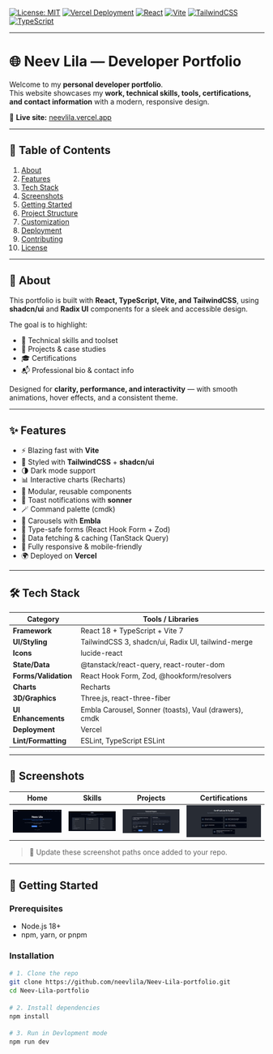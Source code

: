 <!-- PROJECT SHIELDS -->
[![License: MIT](https://img.shields.io/badge/License-MIT-blue.svg)](#license)
[![Vercel Deployment](https://img.shields.io/badge/Deployed%20on-Vercel-black?logo=vercel)](https://vercel.com)
[![React](https://img.shields.io/badge/React-18-blue?logo=react)](https://react.dev/)
[![Vite](https://img.shields.io/badge/Vite-7-purple?logo=vite)](https://vitejs.dev/)
[![TailwindCSS](https://img.shields.io/badge/TailwindCSS-3-06B6D4?logo=tailwindcss)](https://tailwindcss.com/)
[![TypeScript](https://img.shields.io/badge/TypeScript-5-3178C6?logo=typescript)](https://www.typescriptlang.org/)

---

# 🌐 Neev Lila — Developer Portfolio

Welcome to my **personal developer portfolio**.  
This website showcases my **work, technical skills, tools, certifications, and contact information** with a modern, responsive design.

🔗 **Live site:** [neevlila.vercel.app](https://neevlila.vercel.app)

---

## 📘 Table of Contents

1. [About](#about)
2. [Features](#features)
3. [Tech Stack](#tech-stack)
4. [Screenshots](#screenshots)
5. [Getting Started](#getting-started)
6. [Project Structure](#project-structure)
7. [Customization](#customization)
8. [Deployment](#deployment)
9. [Contributing](#contributing)
10. [License](#license)

---

## 🧐 About

This portfolio is built with **React, TypeScript, Vite, and TailwindCSS**, using **shadcn/ui** and **Radix UI** components for a sleek and accessible design.  

The goal is to highlight:  
- 🚀 Technical skills and toolset  
- 💼 Projects & case studies  
- 🎓 Certifications  
- 📬 Professional bio & contact info  

Designed for **clarity, performance, and interactivity** — with smooth animations, hover effects, and a consistent theme.

---

## ✨ Features

- ⚡ Blazing fast with **Vite**
- 🎨 Styled with **TailwindCSS** + **shadcn/ui**
- 🌗 Dark mode support
- 📊 Interactive charts (Recharts)
- 🧩 Modular, reusable components
- 🔔 Toast notifications with **sonner**
- 🪄 Command palette (cmdk)
- 🎡 Carousels with **Embla**
- 🔐 Type-safe forms (React Hook Form + Zod)
- 🔎 Data fetching & caching (TanStack Query)
- 📱 Fully responsive & mobile-friendly
- 🌍 Deployed on **Vercel**

---

## 🛠 Tech Stack

| Category            | Tools / Libraries |
|---------------------|------------------|
| **Framework**       | React 18 + TypeScript + Vite 7 |
| **UI/Styling**      | TailwindCSS 3, shadcn/ui, Radix UI, tailwind-merge |
| **Icons**           | lucide-react |
| **State/Data**      | @tanstack/react-query, react-router-dom |
| **Forms/Validation**| React Hook Form, Zod, @hookform/resolvers |
| **Charts**          | Recharts |
| **3D/Graphics**     | Three.js, react-three-fiber |
| **UI Enhancements** | Embla Carousel, Sonner (toasts), Vaul (drawers), cmdk |
| **Deployment**      | Vercel |
| **Lint/Formatting** | ESLint, TypeScript ESLint |

---

## 📸 Screenshots

| Home | Skills | Projects | Certifications |
|------|--------|----------|----------------|
| ![Home](assets/home.png) | ![Skills](assets/skills.png) | ![Projects](assets/projects.png) | ![Certs](assets/certs.png) |

> 📌 Update these screenshot paths once added to your repo.

---

## 🚀 Getting Started

### Prerequisites
- Node.js 18+
- npm, yarn, or pnpm

### Installation

```bash
# 1. Clone the repo
git clone https://github.com/neevlila/Neev-Lila-portfolio.git
cd Neev-Lila-portfolio

# 2. Install dependencies
npm install

# 3. Run in Devlopment mode
npm run dev